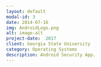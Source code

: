 ```yaml
---
layout: default
modal-id: 3
date: 2014-07-16
img: AndroidLogo.png
alt: image-alt
project-date:  2017
client: Georgia State University
category: Operating Systems
description: Android Security App.
---
```

